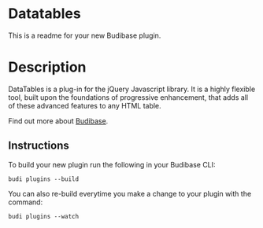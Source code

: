 # Datatables
This is a readme for your new Budibase plugin.

# Description
DataTables is a plug-in for the jQuery Javascript library. It is a highly flexible tool, built upon the foundations of progressive enhancement, that adds all of these advanced features to any HTML table.

Find out more about [Budibase](https://github.com/Budibase/budibase).

## Instructions

To build your new  plugin run the following in your Budibase CLI:
```
budi plugins --build
```

You can also re-build everytime you make a change to your plugin with the command:
```
budi plugins --watch
```


